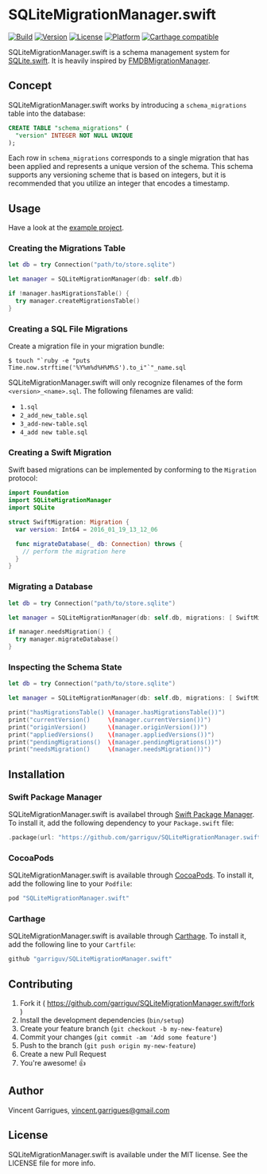 # SQLiteMigrationManager.swift
[![Build](https://github.com/garriguv/SQLiteMigrationManager.swift/actions/workflows/build.yml/badge.svg)](https://github.com/garriguv/SQLiteMigrationManager.swift/actions/workflows/build.yml) [![Version](https://img.shields.io/cocoapods/v/SQLiteMigrationManager.swift.svg?style=flat)](http://cocoapods.org/pods/SQLiteMigrationManager.swift)
[![License](https://img.shields.io/cocoapods/l/SQLiteMigrationManager.swift.svg?style=flat)](http://cocoapods.org/pods/SQLiteMigrationManager.swift)
[![Platform](https://img.shields.io/cocoapods/p/SQLiteMigrationManager.swift.svg?style=flat)](http://cocoapods.org/pods/SQLiteMigrationManager.swift)
[![Carthage compatible](https://img.shields.io/badge/Carthage-compatible-4BC51D.svg?style=flat)](https://github.com/Carthage/Carthage)

SQLiteMigrationManager.swift is a schema management system for [SQLite.swift](https://github.com/stephencelis/SQLite.swift). It is heavily inspired by [FMDBMigrationManager](https://github.com/layerhq/FMDBMigrationManager).

## Concept

SQLiteMigrationManager.swift works by introducing a `schema_migrations` table into the database:

```sql
CREATE TABLE "schema_migrations" (
  "version" INTEGER NOT NULL UNIQUE
);
```

Each row in `schema_migrations` corresponds to a single migration that has been applied and represents a unique version of the schema. This schema supports any versioning scheme that is based on integers, but it is recommended that you utilize an integer that encodes a timestamp.

## Usage

Have a look at the [example project](https://github.com/garriguv/SQLiteMigrationManager.swift/tree/master/Example).

### Creating the Migrations Table

```swift
let db = try Connection("path/to/store.sqlite")

let manager = SQLiteMigrationManager(db: self.db)

if !manager.hasMigrationsTable() {
  try manager.createMigrationsTable()
}
```

### Creating a SQL File Migrations

Create a migration file in your migration bundle:

```
$ touch "`ruby -e "puts Time.now.strftime('%Y%m%d%H%M%S').to_i"`"_name.sql
```

SQLiteMigrationManager.swift will only recognize filenames of the form `<version>_<name>.sql`. The following filenames are valid:

* `1.sql`
* `2_add_new_table.sql`
* `3_add-new-table.sql`
* `4_add new table.sql`

### Creating a Swift Migration

Swift based migrations can be implemented by conforming to the `Migration` protocol:

```swift
import Foundation
import SQLiteMigrationManager
import SQLite

struct SwiftMigration: Migration {
  var version: Int64 = 2016_01_19_13_12_06

  func migrateDatabase(_ db: Connection) throws {
    // perform the migration here
  }
}
```

### Migrating a Database

```swift
let db = try Connection("path/to/store.sqlite")

let manager = SQLiteMigrationManager(db: self.db, migrations: [ SwiftMigration() ], bundle: NSBundle.mainBundle())

if manager.needsMigration() {
  try manager.migrateDatabase()
}
```

### Inspecting the Schema State

```swift
let db = try Connection("path/to/store.sqlite")

let manager = SQLiteMigrationManager(db: self.db, migrations: [ SwiftMigration() ], bundle: NSBundle.mainBundle())

print("hasMigrationsTable() \(manager.hasMigrationsTable())")
print("currentVersion()     \(manager.currentVersion())")
print("originVersion()      \(manager.originVersion())")
print("appliedVersions()    \(manager.appliedVersions())")
print("pendingMigrations()  \(manager.pendingMigrations())")
print("needsMigration()     \(manager.needsMigration())")
```

## Installation

### Swift Package Manager

SQLiteMigrationManager.swift is availabel through [Swift Package Manager](https://swift.org/package-manager/).
To install it, add the following dependency to your `Package.swift` file:

```swift
.package(url: "https://github.com/garriguv/SQLiteMigrationManager.swift.git", from: "0.12.0")
```

### CocoaPods

SQLiteMigrationManager.swift is available through [CocoaPods](https://cocoapods.org). To install
it, add the following line to your `Podfile`:

```ruby
pod "SQLiteMigrationManager.swift"
```

### Carthage

SQLiteMigrationManager.swift is available through [Carthage](https://github.com/Carthage/Carthage). To install
it, add the following line to your `Cartfile`:

```ruby
github "garriguv/SQLiteMigrationManager.swift"
```

## Contributing

1. Fork it ( https://github.com/garriguv/SQLiteMigrationManager.swift/fork )
2. Install the development dependencies (`bin/setup`)
3. Create your feature branch (`git checkout -b my-new-feature`)
4. Commit your changes (`git commit -am 'Add some feature'`)
5. Push to the branch (`git push origin my-new-feature`)
6. Create a new Pull Request
7. You're awesome! :+1:

## Author

Vincent Garrigues, [vincent.garrigues@gmail.com](mailto:vincent.garrigues@gmail.com)

## License

SQLiteMigrationManager.swift is available under the MIT license. See the LICENSE file for more info.
